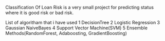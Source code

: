 Classification Of Loan Risk is a very small project for predicting status where it is good risk or bad risk.

List of algoritham that i have used
1 DecisionTree
2 Logistic Regression
3 Gaussian NaiveBayes
4 Support Vector Machine(SVM)
5 Ensemble Methods(RandomForest, Adaboosting, GradientBoosting)
